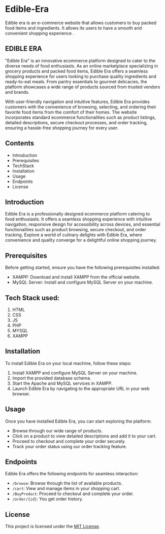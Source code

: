 # Edible-Era
Edible era is an e-commerce website that allows customers to buy packed food items and ingredients. It allows its users to have a smooth and convenient shopping experience .



EDIBLE ERA
------------

"Edible Era" is an innovative ecommerce platform designed to cater to the diverse needs of food enthusiasts. As an online marketplace specializing in grocery products and packed food items, Edible Era offers a seamless shopping experience for users looking to purchase quality ingredients and ready-to-eat meals. From pantry essentials to gourmet delicacies, the platform showcases a wide range of products sourced from trusted vendors and brands.

With user-friendly navigation and intuitive features, Edible Era provides customers with the convenience of browsing, selecting, and ordering their favorite food items from the comfort of their homes. The website incorporates standard ecommerce functionalities such as product listings, detailed descriptions, secure checkout processes, and order tracking, ensuring a hassle-free shopping journey for every user.




 Contents
-----------------

- Introduction
- Prerequisites
- TechStack
- Installation
- Usage
- Endpoints
- License



Introduction
------------

Edible Era is a professionally designed ecommerce platform catering to food enthusiasts. It offers a seamless shopping experience with intuitive navigation, responsive design for accessibility across devices, and essential functionalities such as product browsing, secure checkout, and order tracking. Explore a world of culinary delights with Edible Era, where convenience and quality converge for a delightful online shopping journey.



Prerequisites
-------------

Before getting started, ensure you have the following prerequisites installed:

- XAMPP: Download and install XAMPP from the official website.
- MySQL Server: Install and configure MySQL Server on your machine.


**Tech Stack used:**
--------------------
1. HTML
2. CSS
3. JS
4. PHP
5. MYSQL
6. XAMPP


Installation
------------
To install Edible Era on your local machine, follow these steps:
1. Install XAMPP and configure MySQL Server on your machine.
2. Import the provided database schema.
3. Start the Apache and MySQL services in XAMPP.
4. Launch Edible Era by navigating to the appropriate URL in your web browser.



Usage
-----
Once you have installed Edible Era, you can start exploring the platform:
- Browse through our wide range of products.
- Click on a product to view detailed descriptions and add it to your cart.
- Proceed to checkout and complete your order securely.
- Track your order status using our order tracking feature.



Endpoints
---------
Edible Era offers the following endpoints for seamless interaction:
- `/browse`: Browse through the list of available products.
- `/cart`: View and manage items in your shopping cart.
- `/BuyProduct`: Proceed to checkout and complete your order.
- `/order/{id}`: You get order history.



License
-------
This project is licensed under the [MIT License](LICENSE).



